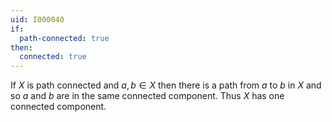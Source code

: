 ```yaml
---
uid: I000040
if:
  path-connected: true
then:
  connected: true
---
```

If $X$ is path connected and $a,b \in X$ then there is a path from $a$ to $b$ in $X$ and so $a$ and $b$ are in the same connected component. Thus $X$ has one connected component.

